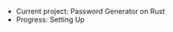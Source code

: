 - Current project: Password Generator on Rust
- Progress: Setting Up

<!---
vya1ov/vya1ov is a ✨ special ✨ repository because its `README.md` (this file) appears on your GitHub profile.
You can click the Preview link to take a look at your changes.
--->
